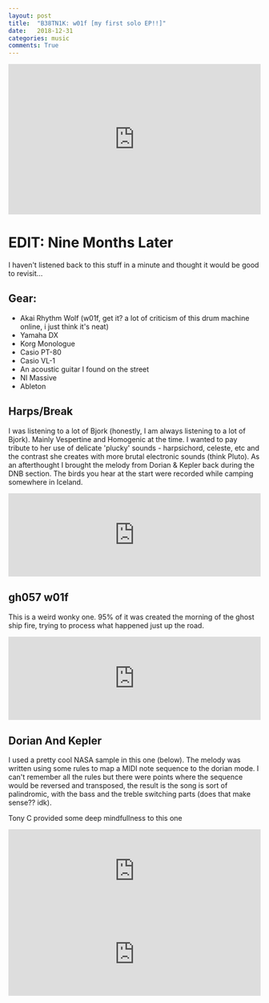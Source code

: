 ```yaml
---
layout: post
title:  "B38TN1K: w01f [my first solo EP!!]"
date:   2018-12-31
categories: music
comments: True
---
```

<iframe width="100%" height="300" scrolling="no" frameborder="no" allow="autoplay" src="https://w.soundcloud.com/player/?url=https%3A//api.soundcloud.com/playlists/676526232&color=%23ff5500&auto_play=false&hide_related=false&show_comments=true&show_user=true&show_reposts=false&show_teaser=true&visual=true"></iframe>

# EDIT: Nine Months Later
I haven't listened back to this stuff in a minute and thought it would be good to revisit...

## Gear:
 - Akai Rhythm Wolf (w01f, get it? a lot of criticism of this drum machine online, i just think it's neat)
 - Yamaha DX
 - Korg Monologue
 - Casio PT-80
 - Casio VL-1
 - An acoustic guitar I found on the street
 - NI Massive
 - Ableton

## Harps/Break

I was listening to a lot of Bjork (honestly, I am always listening to a lot of Bjork). Mainly Vespertine and Homogenic at the time. I wanted to pay tribute to her use of delicate 'plucky' sounds - harpsichord, celeste, etc and the contrast she creates with more brutal electronic sounds (think Pluto). As an afterthought I brought the melody from Dorian & Kepler back during the DNB section. The birds you hear at the start were recorded while camping somewhere in Iceland.

<iframe width="100%" height="166" scrolling="no" frameborder="no" allow="autoplay" src="https://w.soundcloud.com/player/?url=https%3A//api.soundcloud.com/tracks/552789117&color=%23ff5500&auto_play=false&hide_related=false&show_comments=true&show_user=true&show_reposts=false&show_teaser=true"></iframe>

## gh057 w01f

This is a weird wonky one. 95% of it was created the morning of the ghost ship fire, trying to process what happened just up the road.

<iframe width="100%" height="166" scrolling="no" frameborder="no" allow="autoplay" src="https://w.soundcloud.com/player/?url=https%3A//api.soundcloud.com/tracks/552789093&color=%23ff5500&auto_play=false&hide_related=false&show_comments=true&show_user=true&show_reposts=false&show_teaser=true"></iframe>

## Dorian And Kepler

I used a pretty cool NASA sample in this one (below). The melody was written using some rules to map a MIDI note sequence to the dorian mode. I can't remember all the rules but there were points where the sequence would be reversed and transposed, the result is the song is sort of palindromic, with the bass and the treble switching parts (does that make sense?? idk).

Tony C provided some deep mindfullness to this one

<iframe width="100%" height="166" scrolling="no" frameborder="no" allow="autoplay" src="https://w.soundcloud.com/player/?url=https%3A//api.soundcloud.com/tracks/552789078&color=%23ff5500&auto_play=false&hide_related=false&show_comments=true&show_user=true&show_reposts=false&show_teaser=true"></iframe>

<iframe width="100%" height="166" scrolling="no" frameborder="no" allow="autoplay" src="https://w.soundcloud.com/player/?url=https%3A//api.soundcloud.com/tracks/172375333&color=%23ff5500&auto_play=false&hide_related=false&show_comments=true&show_user=true&show_reposts=false&show_teaser=true"></iframe>
